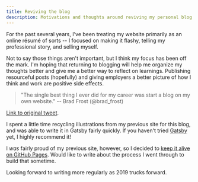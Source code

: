 ```yaml
---
title: Reviving the blog
description: Motivations and thoughts around reviving my personal blog.
---
```


For the past several years, I've been treating my website primarily as an online résumé of sorts -- I focused on making it flashy, telling my professional story, and selling myself.

Not to say those things aren't important, but I think my focus has been off the mark. I'm hoping that returning to blogging will help me organize my thoughts better and give me a better way to reflect on learnings. Publishing resourceful posts (hopefully) and giving employers a better picture of how I think and work are positive side effects.

> "The single best thing I ever did for my career was start a blog on my own website."
> -- Brad Frost (@brad_frost)

[Link to original tweet](https://twitter.com/brad_frost/status/1086328236764614657?s=20).

I spent a little time recycling illustrations from my previous site for this blog, and was able to write it in Gatsby fairly quickly. If you haven't tried [Gatsby](https://www.gatsbyjs.org/) yet, I highly recommend it!

I _was_ fairly proud of my previous site, however, so I decided to [keep it alive on GitHub Pages](https://nshki.github.io/nshki.com-2017/). Would like to write about the process I went through to build that sometime.

Looking forward to writing more regularly as 2019 trucks forward.
